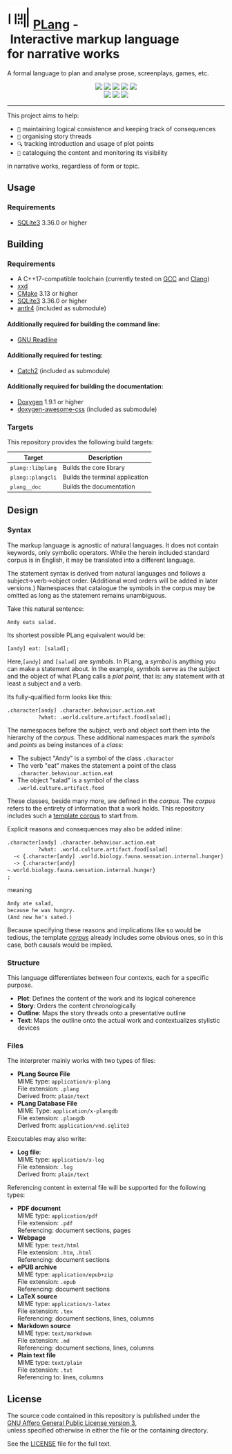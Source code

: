 # ![](docs/img/ocead.svg) <u>PLang</u> - Interactive markup language for narrative works

A formal language to plan and analyse prose, screenplays, games, etc.

<div style="text-align: center;">

![](https://img.shields.io/badge/C++-%2300599C.svg?style=flat&logo=c%2B%2B&logoColor=white")
![](https://img.shields.io/badge/build-passing-success?style=flat)
![](https://img.shields.io/badge/platform-linux_x64_|_win_x64-informational?style=flat)
![](https://img.shields.io/badge/license-AGPL_v3-informational?style=flat)
![](https://img.shields.io/badge/version-v0.0.1-important?style=flat)<br/>
![](https://img.shields.io/badge/tests-382_passed,_45_failed-critical?style=flat)
![](https://img.shields.io/badge/line_coverage-86%25-critical?style=flat)
![](https://img.shields.io/badge/branch_coverage-27%25-critical?style=flat)
</div>

---

This project aims to help:

- `🔗` maintaining logical consistence and keeping track of consequences
- `🧵` organising story threads
- `🔍` tracking introduction and usage of plot points
- `📖` cataloguing the content and monitoring its visibility

in narrative works, regardless of form or topic.

## Usage

### Requirements

- [SQLite3](https://www.sqlite.org/index.html) 3.36.0 or higher

## Building

### Requirements

- A C++17-compatible toolchain (currently tested on [GCC](https://gcc.gnu.org/) and [Clang](https://clang.llvm.org/))
- [xxd](https://linux.die.net/man/1/xxd)
- [CMake](https://cmake.org/) 3.13 or higher
- [SQLite3](https://www.sqlite.org/index.html) 3.36.0 or higher
- [antlr4](https://github.com/antlr/antlr4) (included as submodule)

#### Additionally required for building the command line:

- [GNU Readline](https://tiswww.case.edu/php/chet/readline/rltop.html)

#### Additionally required for testing:

- [Catch2](https://github.com/catchorg/Catch2) (included as submodule)

#### Additionally required for building the documentation:

- [Doxygen](https://doxygen.nl/) 1.9.1 or higher
- [doxygen-awesome-css](https://github.com/jothepro/doxygen-awesome-css) (included as submodule)

### Targets

This repository provides the following build targets:

| Target            | Description                      |
|-------------------|----------------------------------|
| `plang::libplang` | Builds the core library          |
| `plang::plangcli` | Builds the terminal application  |
| `plang__doc`      | Builds the documentation         |

## Design

### Syntax

The markup language is agnostic of natural languages. It does not contain keywords, only symbolic operators.
While the herein included standard corpus is in English, it may be translated into a different language.

The statement syntax is derived from natural languages and follows a subject→verb→object order.
(Additional word orders will be added in later versions.)
Namespaces that catalogue the symbols in the corpus may be omitted as long as the statement remains unambiguous.

Take this natural sentence:
```
Andy eats salad.
```

Its shortest possible PLang equivalent would be:
```
[andy] eat: [salad];
```
Here,`[andy]` and `[salad]` are _symbols_. In PLang, a _symbol_ is anything you can make a statement about.
In the example, _symbols_ serve as the subject and the object of what PLang calls a _plot point_, that is:
any statement with at least a subject and a verb.

Its fully-qualified form looks like this:
```
.character[andy] .character.behaviour.action.eat
          ?what: .world.culture.artifact.food[salad];
```
The namespaces before the subject, verb and object sort them into the hierarchy of the _corpus_.
These additional namespaces mark the _symbols_ and _points_ as being instances of a _class_:<br/>

- The subject "Andy" is a symbol of the class `.character`
- The verb "eat" makes the statement a point of the class `.character.behaviour.action.eat`
- The object "salad" is a symbol of the class `.world.culture.artifact.food`

These classes, beside many more, are defined in the _corpus_.
The _corpus_ refers to the entirety of information that a work holds.
This repository includes such a [template corpus](corpus/std.en.plang) to start from.

Explicit reasons and consequences may also be added inline:
```
.character[andy] .character.behaviour.action.eat
          ?what: .world.culture.artifact.food[salad]
  -< {.character[andy] .world.biology.fauna.sensation.internal.hunger}
  -> {.character[andy] ~.world.biology.fauna.sensation.internal.hunger}
;
```

meaning

```
Andy ate salad,
because he was hungry.
(And now he's sated.)
```

Because specifying these reasons and implications like so would be tedious,
the template [_corpus_](corpus/std.en.plang) already includes some obvious ones, so in this case, both causals would be implied.

### Structure

This language differentiates between four contexts, each for a specific purpose.

- **Plot**: Defines the content of the work and its logical coherence
- **Story**: Orders the content chronologically
- **Outline**: Maps the story threads onto a presentative outline
- **Text**: Maps the outline onto the actual work and contextualizes stylistic devices

### Files

The interpreter mainly works with two types of files:

- **PLang Source File**<br/>
  MIME type: `application/x-plang`<br/>
  File extension: `.plang`<br/>
  Derived from: `plain/text`<br/>
- **PLang Database File**<br/>
  MIME Type: `application/x-plangdb`<br/>
  File extension: `.plangdb`<br/>
  Derived from: `application/vnd.sqlite3`<br/>

Executables may also write:

- **Log file**:<br/>
  MIME type: `application/x-log`<br/>
  File extension: `.log`<br/>
  Derived from: `plain/text`<br/>

Referencing content in external file will be supported for the following types:

- **PDF document**<br/>
  MIME type: `application/pdf`<br/>
  File extension: `.pdf`<br/>
  Referencing: document sections, pages
- **Webpage**<br/>
  MIME type: `text/html`<br/>
  File extension: `.htm`, `.html`<br/>
  Referencing: document sections
- **ePUB archive**<br/>
  MIME type: `application/epub+zip`<br/>
  File extension: `.epub`<br/>
  Referencing: document sections
- **LaTeX source**<br/>
  MIME type: `application/x-latex`<br/>
  File extension: `.tex`<br/>
  Referencing: document sections, lines, columns
- **Markdown source**<br/>
  MIME type: `text/markdown`<br/>
  File extension: `.md`<br/>
  Referencing: document sections, lines, columns
- **Plain text file**<br/>
  MIME type: `text/plain`<br/>
  File extension: `.txt`<br/>
  Referencing to: lines, columns

## License

The source code contained in this repository is published
under the [GNU Affero General Public License version 3](https://www.gnu.org/licenses/agpl-3.0.html), <br/>
unless specified otherwise in either the file or the containing directory.

See the [LICENSE](LICENSE) file for the full text.
